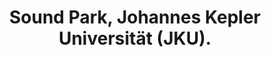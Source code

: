 ---
offline: false
title: "Sound Park, Johannes Kepler Universität (JKU)."
address: "Altenberger Str. 69, 4040 Linz, Austria"
image: https://luzmariasanchez.s3.us-east-2.amazonaws.com/place/image/original/Sound-Park-Impression-photo-Martin-Hieslmair.jpeg
url: https://ars.electronica.art/planetb/en/sound-park/

---